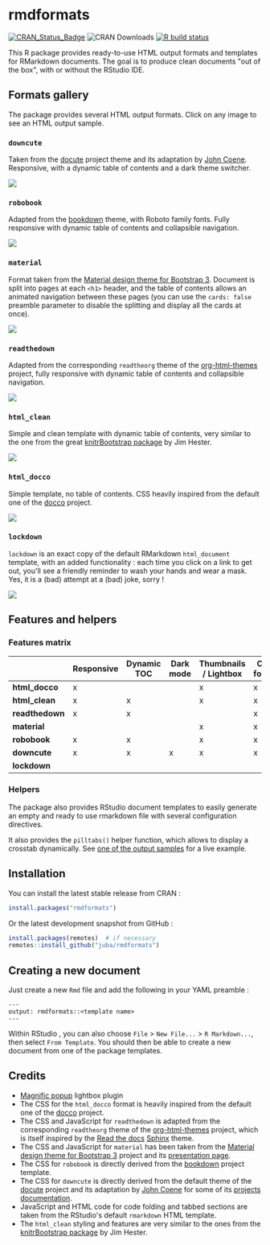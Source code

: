 # rmdformats

[![CRAN_Status_Badge](http://www.r-pkg.org/badges/version-ago/rmdformats)](https://cran.r-project.org/package=rmdformats)
![CRAN Downloads](http://cranlogs.r-pkg.org/badges/last-month/rmdformats)
[![R build status](https://github.com/juba/rmdformats/workflows/R-CMD-check/badge.svg)](https://github.com/juba/rmdformats/actions?query=workflow%3AR-CMD-check)


This R package provides ready-to-use HTML output formats and templates for
RMarkdown documents. The goal is to produce clean documents "out of the box",
with or without the RStudio IDE.

## Formats gallery

The package provides several HTML output formats. Click on any image to see an HTML output sample.

### `downcute` 

Taken from the [docute](https://docute.org) project theme and its adaptation by [John Coene](https://twitter.com/jdatap). Responsive, with a dynamic table of contents and a dark theme switcher.

[![](tools/screenshots/downcute.png)](https://cdn.rawgit.com/juba/rmdformats/master/resources/examples/downcute/downcute.html)



### `robobook`

Adapted from the [bookdown](https://bookdown.org/) theme, with Roboto family fonts. Fully responsive with dynamic table of contents and collapsible navigation.

[![](tools/screenshots/robobook.png)](https://cdn.rawgit.com/juba/rmdformats/master/resources/examples/robobook/robobook.html)


### `material` 

Format taken from the [Material design theme for Bootstrap 3](https://github.com/FezVrasta/bootstrap-material-design). Document is split into pages at each `<h1>` header, and the table of contents allows an animated navigation between these pages (you can use the `cards: false` preamble parameter to disable the splitting and display all the cards at once).

[![](tools/screenshots/material.png)](https://cdn.rawgit.com/juba/rmdformats/master/resources/examples/material/material.html)


### `readthedown`

Adapted from the corresponding `readtheorg` theme of the [org-html-themes](https://github.com/fniessen/org-html-themes) project, fully responsive with dynamic table of contents and collapsible navigation.

[![](tools/screenshots/readthedown.png)](https://cdn.rawgit.com/juba/rmdformats/master/resources/examples/readthedown/readthedown.html)

### `html_clean` 

Simple and clean template with dynamic table of contents, very similar to the one from the great [knitrBootstrap package](https://github.com/jimhester/knitrBootstrap) by Jim
Hester.

[![](tools/screenshots/html_clean.png)](https://cdn.rawgit.com/juba/rmdformats/master/resources/examples/html_clean/html_clean_sample.html)


### `html_docco` 

Simple template, no table of contents. CSS heavily inspired from the default one of the [docco](https://jashkenas.github.io/docco/) project.

[![](tools/screenshots/html_docco.png)](https://cdn.rawgit.com/juba/rmdformats/master/resources/examples/html_docco/html_docco_sample.html)

### `lockdown`

`lockdown` is an exact copy of the default RMarkdown `html_document` template, with an added functionality : each time you click on a link to get out, you'll see a friendly reminder to wash your hands and wear a mask. Yes, it is a (bad) attempt at a (bad) joke, sorry !

[![](tools/screenshots/lockdown.png)](https://cdn.rawgit.com/juba/rmdformats/master/resources/examples/lockdown/lockdown.html)


## Features and helpers

### Features matrix


<table>
<thead>
    <tr>
    <th></th>
    <th>Responsive</th>
    <th>Dynamic TOC</th>
    <th>Dark mode</th>
    <th>Thumbnails / Lightbox</th>
    <th>Code folding</th>
    <th>Tabsets</th>
    <th>Bad joke</th>
    </tr>
</thead>
<tbody>
<tr>
<td><strong>html_docco</strong></td>
<td>x</td>
<td></td>
<td></td>
<td>x</td>
<td>x</td>
<td>x</td>
<td></td>
</tr>
<tr>
<td><strong>html_clean</strong></td>
<td>x</td>
<td>x</td>
<td></td>
<td>x</td>
<td>x</td>
<td>x</td>
<td></td>
</tr>
<tr>
<td><strong>readthedown</strong></td>
<td>x</td>
<td>x</td>
<td></td>
<td></td>
<td>x</td>
<td>x</td>
<td></td>
</tr>
<tr>
<td><strong>material</strong></td>
<td></td>
<td></td>
<td></td>
<td>x</td>
<td>x</td>
<td>x</td>
<td></td>
</tr>
<tr>
<td><strong>robobook</strong></td>
<td>x</td>
<td>x</td>
<td></td>
<td>x</td>
<td>x</td>
<td>x</td>
<td></td>
</tr>
<tr>
<td><strong>downcute</strong></td>
<td>x</td>
<td>x</td>
<td>x</td>
<td>x</td>
<td>x</td>
<td>x</td>
<td></td>
</tr>
<tr>
<td><strong>lockdown</strong></td>
<td></td>
<td></td>
<td></td>
<td></td>
<td></td>
<td></td>
<td>x</td>
</tr>
</tbody>
</table>



### Helpers

The package also provides RStudio document
templates to easily generate an empty and ready to use rmarkdown file with
several configuration directives.

It also provides the `pilltabs()` helper function, which allows to display a crosstab dynamically. See [one of the output samples](https://cdn.rawgit.com/juba/rmdformats/master/resources/examples/robobook/robobook.html#table) for a live example.


## Installation

You can install the latest stable release from CRAN :

```r
install.packages("rmdformats")
```

Or the latest development snapshot from GitHub :

```r
install.packages(remotes)  # if necessary
remotes::install_github("juba/rmdformats")
```

## Creating a new document

Just create a new `Rmd` file and add the following in your YAML preamble :

```
---
output: rmdformats::<template name>
---
```

Within RStudio , you can also choose `File` > `New File...` > `R Markdown...`, then select `From Template`. You should then be able to create a new document from one of the package templates.



## Credits

- [Magnific popup](http://dimsemenov.com/plugins/magnific-popup/) lightbox plugin
- The CSS for the `html_docco` format is heavily inspired from the default one of the [docco](https://jashkenas.github.io/docco/) project.
- The CSS and JavaScript for `readthedown` is adapted from the corresponding `readtheorg` theme of the [org-html-themes](https://github.com/fniessen/org-html-themes) project, which is itself inspired by the [Read the docs](https://readthedocs.org/) [Sphinx](http://sphinx-doc.org/) theme.
- The CSS and JavaScript for `material` has been taken from the [Material design theme for Bootstrap 3](https://github.com/FezVrasta/bootstrap-material-design) project and its [presentation page](https://fezvrasta.github.io/bootstrap-material-design/).
- The CSS for `robobook` is directly derived from the [bookdown](https://bookdown.org/) project template.
- The CSS for `downcute` is directly derived from the default theme of the [docute](https://docute.org) project and its adaptation by [John Coene](https://twitter.com/jdatap) for some of its [projects documentation](https://packer.john-coene.com/).
- JavaScript and HTML code for code folding and tabbed sections are taken from the RStudio's default `rmarkdown` HTML template.
- The `html_clean` styling and features are very similar to the ones from the 
[knitrBootstrap package](https://github.com/jimhester/knitrBootstrap) by Jim
Hester.
